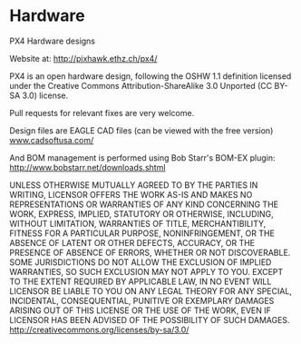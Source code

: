 Hardware
========

PX4 Hardware designs

Website at: http://pixhawk.ethz.ch/px4/

PX4 is an open hardware design, following the OSHW 1.1 definition licensed under the Creative Commons Attribution-ShareAlike 3.0 Unported (CC BY-SA 3.0) license.

Pull requests for relevant fixes are very welcome.

Design files are EAGLE CAD files (can be viewed with the free version)
www.cadsoftusa.com/

And BOM management is performed using Bob Starr's BOM-EX plugin:
http://www.bobstarr.net/downloads.shtml

UNLESS OTHERWISE MUTUALLY AGREED TO BY THE PARTIES IN WRITING, LICENSOR OFFERS THE WORK AS-IS AND MAKES NO REPRESENTATIONS OR WARRANTIES OF ANY KIND CONCERNING THE WORK, EXPRESS, IMPLIED, STATUTORY OR OTHERWISE, INCLUDING, WITHOUT LIMITATION, WARRANTIES OF TITLE, MERCHANTIBILITY, FITNESS FOR A PARTICULAR PURPOSE, NONINFRINGEMENT, OR THE ABSENCE OF LATENT OR OTHER DEFECTS, ACCURACY, OR THE PRESENCE OF ABSENCE OF ERRORS, WHETHER OR NOT DISCOVERABLE. SOME JURISDICTIONS DO NOT ALLOW THE EXCLUSION OF IMPLIED WARRANTIES, SO SUCH EXCLUSION MAY NOT APPLY TO YOU.
EXCEPT TO THE EXTENT REQUIRED BY APPLICABLE LAW, IN NO EVENT WILL LICENSOR BE LIABLE TO YOU ON ANY LEGAL THEORY FOR ANY SPECIAL, INCIDENTAL, CONSEQUENTIAL, PUNITIVE OR EXEMPLARY DAMAGES ARISING OUT OF THIS LICENSE OR THE USE OF THE WORK, EVEN IF LICENSOR HAS BEEN ADVISED OF THE POSSIBILITY OF SUCH DAMAGES.
http://creativecommons.org/licenses/by-sa/3.0/
